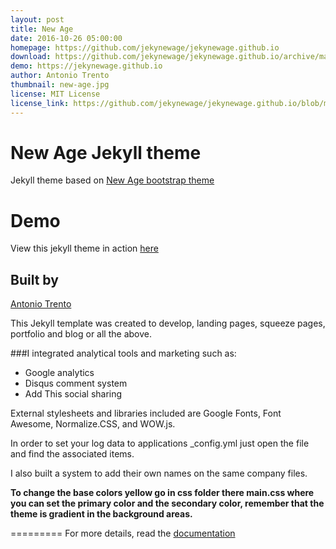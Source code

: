 ```yaml
---
layout: post
title: New Age
date: 2016-10-26 05:00:00
homepage: https://github.com/jekynewage/jekynewage.github.io
download: https://github.com/jekynewage/jekynewage.github.io/archive/master.zip
demo: https://jekynewage.github.io
author: Antonio Trento
thumbnail: new-age.jpg
license: MIT License
license_link: https://github.com/jekynewage/jekynewage.github.io/blob/master/LICENSE.txt
---
```


New Age Jekyll theme
====================

Jekyll theme based on
[New Age bootstrap theme ](https://startbootstrap.com/template-overviews/new-age/)

# Demo
View this jekyll theme in action [here](https://jekynewage.github.io/)

## Built by
[Antonio Trento](https://it.linkedin.com/in/antoniotrento)

This Jekyll template was created to develop, landing pages, squeeze
pages, portfolio and blog or all the above.

###I integrated analytical tools and marketing such as:
- Google analytics
- Disqus comment system
- Add This social sharing

External stylesheets and libraries included are Google Fonts, Font
Awesome, Normalize.CSS, and WOW.js.

In order to set your log data to applications _config.yml just open the
file and find the associated items.

I also built a system to add their own names on the same company files.

**To change the base colors yellow go in css folder there main.css
where you can set the primary color and the secondary color, remember
that the theme is gradient in the background areas.**

=========
For more details, read the [documentation](http://jekyllrb.com/)
